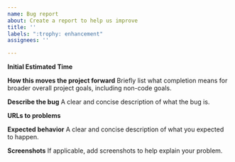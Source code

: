 ```yaml
---
name: Bug report
about: Create a report to help us improve
title: ''
labels: ":trophy: enhancement"
assignees: ''

---
```


**Initial Estimated Time**

**How this moves the project forward**
Briefly list what completion means for broader overall project goals, including non-code goals.

**Describe the bug**
A clear and concise description of what the bug is.

**URLs to problems**

**Expected behavior**
A clear and concise description of what you expected to happen.

**Screenshots**
If applicable, add screenshots to help explain your problem.
